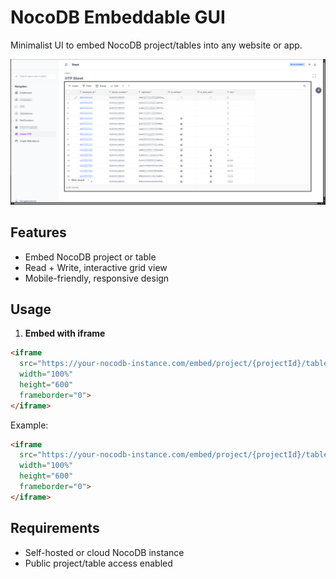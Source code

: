 
# NocoDB Embeddable GUI

Minimalist UI to embed NocoDB project/tables into any website or app.

<img src="screenshot.png" alt="Output 1" width="600"/>  

## Features

- Embed NocoDB project or table
- Read + Write, interactive grid view
- Mobile-friendly, responsive design

## Usage

1. **Embed with iframe**
```html
<iframe
  src="https://your-nocodb-instance.com/embed/project/{projectId}/table/{tableId}"
  width="100%"
  height="600"
  frameborder="0">
</iframe>
````


Example:

```html
<iframe
  src="https://your-nocodb-instance.com/embed/project/{projectId}/table/{tableId}?readonly=true&theme=dark"
  width="100%"
  height="600"
  frameborder="0">
</iframe>
```

## Requirements

* Self-hosted or cloud NocoDB instance
* Public project/table access enabled



